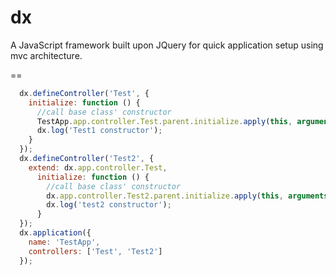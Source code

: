 dx
==

A JavaScript framework built upon JQuery for quick application setup  using mvc architecture.

==
```javascript
  dx.defineController('Test', {
    initialize: function () {
      //call base class' constructor
      TestApp.app.controller.Test.parent.initialize.apply(this, arguments);
      dx.log('Test1 constructor');
    }
  });
  dx.defineController('Test2', {
    extend: dx.app.controller.Test,
      initialize: function () {
        //call base class' constructor
        dx.app.controller.Test2.parent.initialize.apply(this, arguments);
        dx.log('test2 constructor');
      }
  });
  dx.application({
    name: 'TestApp',
    controllers: ['Test', 'Test2']
  });
